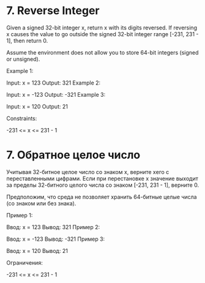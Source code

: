 # 7. Reverse Integer

Given a signed 32-bit integer x, return x with its digits reversed. If reversing x causes the value to go outside the signed 32-bit integer range [-231, 231 - 1], then return 0.

Assume the environment does not allow you to store 64-bit integers (signed or unsigned). 

Example 1:

Input: x = 123
Output: 321
Example 2:

Input: x = -123
Output: -321
Example 3:

Input: x = 120
Output: 21
 

Constraints:

-231 <= x <= 231 - 1

# 7. Обратное целое число

Учитывая 32-битное целое число со знаком x, верните xего с переставленными цифрами. Если при перестановке x значение выходит за пределы 32-битного целого числа со знаком [-231, 231 - 1], верните 0.

Предположим, что среда не позволяет хранить 64-битные целые числа (со знаком или без знака). 

Пример 1:

Ввод: x = 123
Вывод: 321
Пример 2:

Ввод: x = -123
Вывод: -321
Пример 3:

Ввод: x = 120
Вывод: 21
 

Ограничения:

-231 <= x <= 231 - 1
